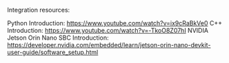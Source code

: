 Integration resources:

Python Introduction: https://www.youtube.com/watch?v=ix9cRaBkVe0
C++ Introduction: https://www.youtube.com/watch?v=-TkoO8Z07hI
NVIDIA Jetson Orin Nano SBC Introduction: https://developer.nvidia.com/embedded/learn/jetson-orin-nano-devkit-user-guide/software_setup.html

